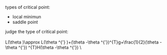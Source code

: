 types of critical point: 
- local minimun
- saddle point

judge the type of critical point:   
\
L(\theta )\approx L(\theta ^{'} )+(\theta -\theta ^{'})^{T}g+\frac{1}{2}(\theta -\theta ^{'}) ^{T}H(\theta -\theta ^{'})
\
